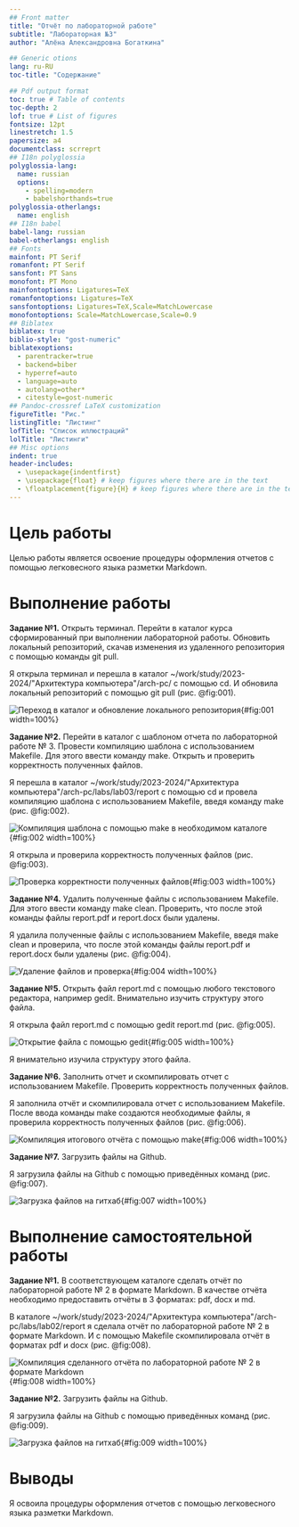 ```yaml
---
## Front matter
title: "Отчёт по лабораторной работе"
subtitle: "Лабораторная №3"
author: "Алёна Александровна Богаткина"

## Generic otions
lang: ru-RU
toc-title: "Содержание"

## Pdf output format
toc: true # Table of contents
toc-depth: 2
lof: true # List of figures
fontsize: 12pt
linestretch: 1.5
papersize: a4
documentclass: scrreprt
## I18n polyglossia
polyglossia-lang:
  name: russian
  options:
	- spelling=modern
	- babelshorthands=true
polyglossia-otherlangs:
  name: english
## I18n babel
babel-lang: russian
babel-otherlangs: english
## Fonts
mainfont: PT Serif
romanfont: PT Serif
sansfont: PT Sans
monofont: PT Mono
mainfontoptions: Ligatures=TeX
romanfontoptions: Ligatures=TeX
sansfontoptions: Ligatures=TeX,Scale=MatchLowercase
monofontoptions: Scale=MatchLowercase,Scale=0.9
## Biblatex
biblatex: true
biblio-style: "gost-numeric"
biblatexoptions:
  - parentracker=true
  - backend=biber
  - hyperref=auto
  - language=auto
  - autolang=other*
  - citestyle=gost-numeric
## Pandoc-crossref LaTeX customization
figureTitle: "Рис."
listingTitle: "Листинг"
lofTitle: "Список иллюстраций"
lolTitle: "Листинги"
## Misc options
indent: true
header-includes:
  - \usepackage{indentfirst}
  - \usepackage{float} # keep figures where there are in the text
  - \floatplacement{figure}{H} # keep figures where there are in the text
---
```


# Цель работы

Целью работы является освоение процедуры оформления отчетов с помощью легковесного языка разметки Markdown.

# Выполнение работы

**Задание №1.** Открыть терминал. Перейти в каталог курса сформированный при выполнении лабораторной работы. Обновить локальный репозиторий, скачав изменения из удаленного репозитория с помощью команды git pull.

Я открыла терминал и перешла в каталог ~/work/study/2023-2024/"Архитектура компьютера"/arch-pc/ с помощью  cd. И обновила локальный репозиторий с помощью git pull (рис. @fig:001).

![Переход в каталог и обновление локального репозитория](image/fig001.png){#fig:001 width=100%}

**Задание №2.** Перейти в каталог с шаблоном отчета по лабораторной работе № 3. Провести компиляцию шаблона с использованием Makefile. Для этого ввести команду make. Открыть и проверить корректность полученных файлов.

Я перешла в каталог ~/work/study/2023-2024/"Архитектура компьютера"/arch-pc/labs/lab03/report с помощью cd и провела компиляцию шаблона с использованием Makefile, введя команду make (рис. @fig:002).

![Компиляция шаблона с помощью make в необходимом каталоге](image/fig002.png){#fig:002 width=100%}

Я открыла и проверила корректность полученных файлов (рис. @fig:003).

![Проверка корректности полученных файлов](image/fig003.png){#fig:003 width=100%}

**Задание №4.** Удалить полученные файлы с использованием Makefile. Для этого ввести команду make clean. Проверить, что после этой команды файлы report.pdf и report.docx были удалены.

Я удалила полученные файлы с использованием Makefile, введя make clean и проверила, что после этой команды файлы report.pdf и report.docx были удалены (рис. @fig:004).

![Удаление файлов и проверка](image/fig004.png){#fig:004 width=100%}

**Задание №5.** Открыть файл report.md c помощью любого текстового редактора, например gedit. Внимательно изучить структуру этого файла.

Я открыла файл report.md c помощью gedit report.md (рис. @fig:005).

![Открытие файла с помощью gedit](image/fig005.png){#fig:005 width=100%}

Я внимательно изучила структуру этого файла.

**Задание №6.** Заполнить отчет и скомпилировать отчет с использованием Makefile. Проверить корректность полученных файлов. 

Я заполнила отчёт и скомпилировала отчет с использованием Makefile. После ввода команды make создаются необходимые файлы, я проверила корректность полученных файлов (рис. @fig:006).

![Компиляция итогового отчёта с помощью make](image/fig006.png){#fig:006 width=100%}


**Задание №7.** Загрузить файлы на Github. 

Я загрузила файлы на Github с помощью приведённых команд (рис. @fig:007).

![Загрузка файлов на гитхаб](image/fig007.png){#fig:007 width=100%}


# Выполнение самостоятельной работы

**Задание №1.** В соответствующем каталоге сделать отчёт по лабораторной работе № 2 в формате Markdown. В качестве отчёта необходимо предоставить отчёты в 3 форматах: pdf, docx и md.

В каталоге ~/work/study/2023-2024/"Архитектура компьютера"/arch-pc/labs/lab02/report я сделала отчёт по лабораторной работе № 2 в формате Markdown. И с помощью Makefile скомпилировала отчёт в форматах pdf и docx (рис. @fig:008).

![Компиляция сделанного отчёта по лабораторной работе № 2 в формате Markdown](image/fig008.png){#fig:008 width=100%}

**Задание №2.** Загрузить файлы на Github.

Я загрузила файлы на Github с помощью приведённых команд (рис. @fig:009).


![Загрузка файлов на гитхаб](image/fig009.png){#fig:009 width=100%}

# Выводы

Я освоила процедуры оформления отчетов с помощью легковесного языка разметки Markdown.
